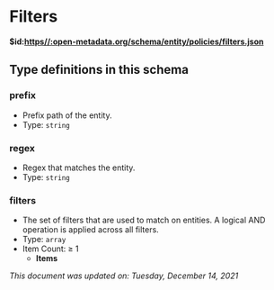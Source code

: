 # Filters

**$id:**[**https//:open-metadata.org/schema/entity/policies/filters.json**](https://open-metadata.org/schema/entity/policies/filters.json)



## Type definitions in this schema
### prefix

 - Prefix path of the entity.
 - Type: `string`


### regex

 - Regex that matches the entity.
 - Type: `string`


### filters

 - The set of filters that are used to match on entities. A logical AND operation is applied across all filters.
 - Type: `array`
 - Item Count:  &ge; 1
	 - **Items**




_This document was updated on: Tuesday, December 14, 2021_